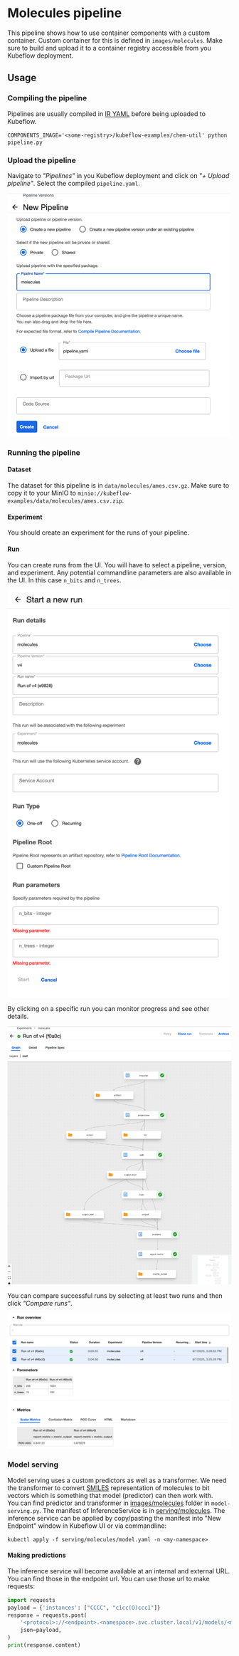 # Molecules pipeline
This pipeline shows how to use container components with a custom container. Custom container for this is 
defined in `images/molecules`. Make sure to build and upload it to a container registry accessible from
you Kubeflow deployment.

## Usage
### Compiling the pipeline
Pipelines are usually compiled in [IR YAML](https://www.kubeflow.org/docs/components/pipelines/v2/compile-a-pipeline/#ir-yaml) 
before being uploaded to Kubeflow.

```shell
COMPONENTS_IMAGE='<some-registry>/kubeflow-examples/chem-util' python pipeline.py
```

### Upload the pipeline
Navigate to *"Pipelines"* in you Kubeflow deployment and click on *"+ Upload pipeline"*. Select the compiled 
`pipeline.yaml`.

<img src="assets/upload-pipeline.png" alt="Upload" width="500"/>


### Running the pipeline
#### Dataset
The dataset for this pipeline is in `data/molecules/ames.csv.gz`. Make sure to copy it to your MinIO to 
`minio://kubeflow-examples/data/molecules/ames.csv.zip`.
#### Experiment
You should create an experiment for the runs of your pipeline.

#### Run
You can create runs from the UI. You will have to select a pipeline, version, and experiment. Any potential
commandline parameters are also available in the UI. In this case `n_bits` and `n_trees`.

<img src="assets/create-run.png" alt="Create Run" width="500"/>

By clicking on a specific run you can monitor progress and see other details.

<img src="assets/run-details.png" alt="Create Run" width="600"/>

You can compare successful runs by selecting at least two runs and then click *"Compare runs"*.

<img src="assets/compare-runs.png" alt="Compare Runs" width="600"/>

### Model serving
Model serving uses a custom predictors as well as a transformer. We need the transformer to convert 
[SMILES](https://en.wikipedia.org/wiki/Simplified_molecular-input_line-entry_system) representation of molecules to bit 
vectors which is something that model (predictor) can then work with.  
You can find predictor and transformer in [images/molecules](../../images/molecules) folder in `model-serving.py`.
The manifest of InferenceService is in [serving/molecules](../../serving/molecules). The inference service can be 
applied by copy/pasting the manifest into "New Endpoint" window in Kubeflow UI or via commandline:

```shell
kubectl apply -f serving/molecules/model.yaml -n <my-namespace>
```

#### Making predictions
The inference service will become available at an internal and external URL. You can find those in the endpoint url.
You can use those url to make requests:
```python
import requests
payload = {'instances': ["CCCC", "c1cc(O)ccc1"]}
response = requests.post(
    '<protocol>://<endpoint>.<namespace>.svc.cluster.local/v1/models/<model-name>:predict',
    json=payload,
)
print(response.content)
```
